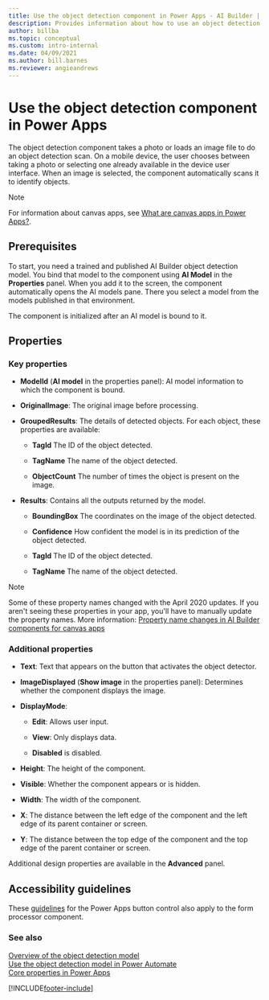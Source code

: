 ```yaml
---
title: Use the object detection component in Power Apps - AI Builder | Microsoft Docs
description: Provides information about how to use an object detection component in Power Apps
author: billba
ms.topic: conceptual
ms.custom: intro-internal
ms.date: 04/09/2021
ms.author: bill.barnes
ms.reviewer: angieandrews
---
```


# Use the object detection component in Power Apps

The object detection component takes a photo or loads an image file to do an object detection scan. On a mobile device, the user chooses between taking a photo or selecting one already available in the device user interface. When an image is selected, the component automatically scans it to identify objects.

 > [!NOTE]
 > For information about canvas apps, see [What are canvas apps in Power Apps?](/powerapps/maker/canvas-apps/getting-started).

## Prerequisites

To start, you need a trained and published AI Builder object detection model. You bind that model to the component using **AI Model** in the **Properties** panel. When you add it to the screen, the component automatically opens the AI models pane. There you select a model from the models published in that environment.

The component is initialized after an AI model is bound to it.

## Properties

### Key properties

- **ModelId** (**AI model** in the properties panel): AI model information to which the component is bound.

- **OriginalImage**: The original image before processing.

- **GroupedResults**: The details of detected objects. For each object, these properties are available:

  - **TagId** The ID of the object detected.

  - **TagName** The name of the object detected.

  - **ObjectCount** The number of times the object is present on the image.

- **Results**: Contains all the outputs returned by the model.

  - **BoundingBox** The coordinates on the image of the object detected.

  - **Confidence** How confident the model is in its prediction of the object detected.

  - **TagId** The ID of the object detected.

  - **TagName** The name of the object detected.

> [!NOTE]
> Some of these property names changed with the April 2020 updates. If you aren't seeing these properties in your app, you'll have to manually update the property names. More information: [Property name changes in AI Builder components for canvas apps](use-in-powerapps-overview.md#property-name-changes-in-ai-builder-components-for-canvas-apps)

### Additional properties

- **Text**: Text that appears on the button that activates the object detector.

- **ImageDisplayed** (**Show image** in the properties panel): Determines whether the component displays the image.

- **DisplayMode**:

  - **Edit**: Allows user input.

  - **View**: Only displays data. 

  - **Disabled** is disabled.

- **Height**: The height of the component.

- **Visible**: Whether the component appears or is hidden.

- **Width**: The width of the component.

- **X**: The distance between the left edge of the component and the left edge of its parent container or screen.

- **Y**: The distance between the top edge of the component and the top edge of the parent container or screen.

Additional design properties are available in the **Advanced** panel.

## Accessibility guidelines

These [guidelines](/powerapps/maker/canvas-apps/controls/control-button) for the Power Apps button control also apply to the form processor component.

### See also

[Overview of the object detection model](object-detection-overview.md)  
[Use the object detection model in Power Automate](object-detection-model-in-flow.md)  
[Core properties in Power Apps](/powerapps/maker/canvas-apps/controls/properties-core)


[!INCLUDE[footer-include](includes/footer-banner.md)]